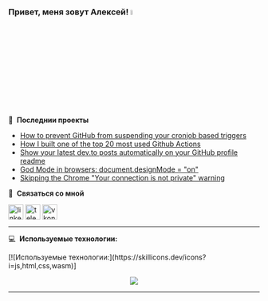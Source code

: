 ### Привет, меня зовут Алексей! <a href="https://www.gautamkrishnar.com/"><img src="https://media.giphy.com/media/hvRJCLFzcasrR4ia7z/giphy.gif" width="5%"></a>

📕 &nbsp;**Последнии проекты**

<!-- BLOG-POST-LIST:START -->

- [How to prevent GitHub from suspending your cronjob based triggers](https://dev.to/gautamkrishnar/how-to-prevent-github-from-suspending-your-cronjob-based-triggers-knf)
- [How I built one of the top 20 most used Github Actions](https://www.gautamkrishnar.com/how-i-built-one-of-the-top-20-most-used-github-actions/)
- [Show your latest dev.to posts automatically on your GitHub profile readme](https://dev.to/gautamkrishnar/show-your-latest-dev-to-posts-automatically-in-your-github-profile-readme-3nk8)
- [God Mode in browsers: document.designMode = &quot;on&quot;](https://dev.to/gautamkrishnar/god-mode-in-browsers-document-designmode-on-2pmo)
- [Skipping the Chrome &quot;Your connection is not private&quot; warning](https://dev.to/gautamkrishnar/quickbits-1-skipping-the-chrome-your-connection-is-not-private-warning-4kp1)
<!-- BLOG-POST-LIST:END -->

🔗 &nbsp;**Связаться со мной**

<p align="left">

<a href="https://www.linkedin.com" target="blank"><img align="center" src="https://cdn-icons-png.flaticon.com/512/2504/2504799.png" alt="linkedin" height="30" width="30" /></a>
<a href="https://t.me/SuDDen322" target="blank"><img align="center" src="https://cdn-icons-png.flaticon.com/512/2111/2111646.png" alt="telegram" height="30" width="30" /></a>
<a href="https://vk.com/earcader" target="blank"><img align="center" src="https://cdn-icons-png.flaticon.com/512/145/145813.png" alt="vkontakte" height="30" width="30" /></a>

</p>

---

💻 &nbsp;**Используемые технологии:**

<div>
[![Используемые технологии:](https://skillicons.dev/icons?i=js,html,css,wasm)]
	<p align="center">
  <a href="https://skillicons.dev">
    <img src="https://skillicons.dev/icons?i=figma,js,html,css,tailwind,sass,react,pr,ps,php,nodejs,mysql,github,electron" />
  </a>
</p>
</div>

---

